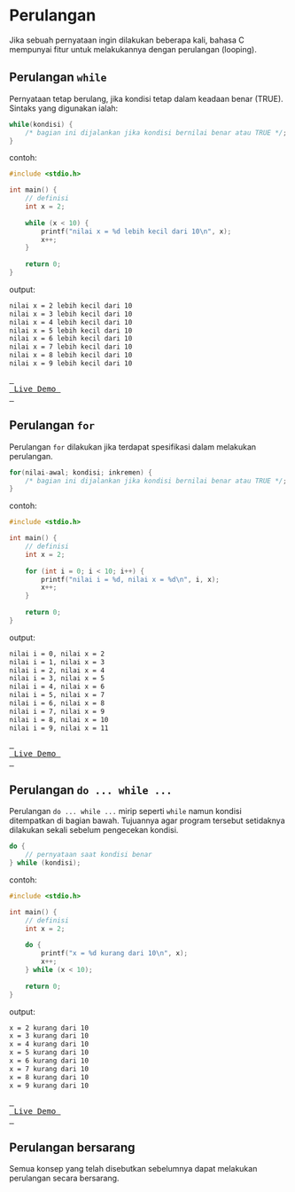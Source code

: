 # Perulangan
Jika sebuah pernyataan ingin dilakukan beberapa kali, bahasa C mempunyai fitur untuk melakukannya dengan perulangan (looping).

## Perulangan `while`
Pernyataan tetap berulang, jika kondisi tetap dalam keadaan benar (TRUE). Sintaks yang digunakan ialah:

```c++
while(kondisi) {
    /* bagian ini dijalankan jika kondisi bernilai benar atau TRUE */;
}
```

contoh:

```c++
#include <stdio.h>

int main() {
    // definisi
	int x = 2;
	
	while (x < 10) {
	    printf("nilai x = %d lebih kecil dari 10\n", x);
	    x++;
	}
	
	return 0;
}
```

output:
```bash
nilai x = 2 lebih kecil dari 10
nilai x = 3 lebih kecil dari 10
nilai x = 4 lebih kecil dari 10
nilai x = 5 lebih kecil dari 10
nilai x = 6 lebih kecil dari 10
nilai x = 7 lebih kecil dari 10
nilai x = 8 lebih kecil dari 10
nilai x = 9 lebih kecil dari 10
```

[<kbd> <br> Live Demo <br> </kbd>](https://ide.geeksforgeeks.org/VkecwGFjKG)

## Perulangan `for`
Perulangan `for` dilakukan jika terdapat spesifikasi dalam melakukan perulangan.

```c++
for(nilai-awal; kondisi; inkremen) {
    /* bagian ini dijalankan jika kondisi bernilai benar atau TRUE */;
}
```

contoh:

```c++
#include <stdio.h>

int main() {
    // definisi
	int x = 2;
	
	for (int i = 0; i < 10; i++) {
	    printf("nilai i = %d, nilai x = %d\n", i, x);
	    x++;
	}
	
	return 0;
}
```

output:
```bash
nilai i = 0, nilai x = 2
nilai i = 1, nilai x = 3
nilai i = 2, nilai x = 4
nilai i = 3, nilai x = 5
nilai i = 4, nilai x = 6
nilai i = 5, nilai x = 7
nilai i = 6, nilai x = 8
nilai i = 7, nilai x = 9
nilai i = 8, nilai x = 10
nilai i = 9, nilai x = 11
```

[<kbd> <br> Live Demo <br> </kbd>](https://ide.geeksforgeeks.org/J64QWWkJWW)

## Perulangan `do ... while ...`
Perulangan `do ... while ...` mirip seperti `while` namun kondisi ditempatkan di bagian bawah. Tujuannya agar program tersebut setidaknya dilakukan sekali sebelum pengecekan kondisi.

```c++
do {
    // pernyataan saat kondisi benar
} while (kondisi);
```

contoh:

```c++
#include <stdio.h>

int main() {
    // definisi
	int x = 2;
	
	do {
	    printf("x = %d kurang dari 10\n", x);
	    x++;
	} while (x < 10);
	
	return 0;
}
```

output:
```bash
x = 2 kurang dari 10
x = 3 kurang dari 10
x = 4 kurang dari 10
x = 5 kurang dari 10
x = 6 kurang dari 10
x = 7 kurang dari 10
x = 8 kurang dari 10
x = 9 kurang dari 10
```

[<kbd> <br> Live Demo <br> </kbd>](https://ide.geeksforgeeks.org/lkbJeADeqA)

## Perulangan bersarang
Semua konsep yang telah disebutkan sebelumnya dapat melakukan perulangan secara bersarang.
